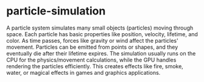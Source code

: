 # particle-simulation
A particle system simulates many small objects (particles) moving through space. Each particle has basic properties like position, velocity, lifetime, and color. As time passes, forces like gravity or wind affect the particles' movement. Particles can be emitted from points or shapes, and they eventually die after their lifetime expires.
The simulation usually runs on the CPU for the physics/movement calculations, while the GPU handles rendering the particles efficiently. This creates effects like fire, smoke, water, or magical effects in games and graphics applications.
